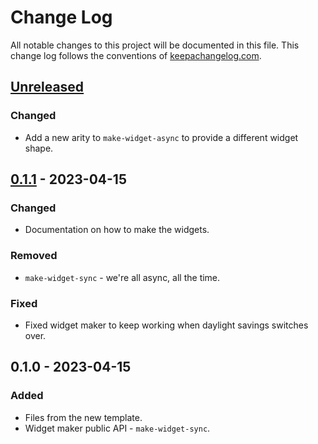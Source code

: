 # Change Log
All notable changes to this project will be documented in this file. This change log follows the conventions of [keepachangelog.com](http://keepachangelog.com/).

## [Unreleased]
### Changed
- Add a new arity to `make-widget-async` to provide a different widget shape.

## [0.1.1] - 2023-04-15
### Changed
- Documentation on how to make the widgets.

### Removed
- `make-widget-sync` - we're all async, all the time.

### Fixed
- Fixed widget maker to keep working when daylight savings switches over.

## 0.1.0 - 2023-04-15
### Added
- Files from the new template.
- Widget maker public API - `make-widget-sync`.

[Unreleased]: https://sourcehost.site/your-name/hello-world-in-clojure/compare/0.1.1...HEAD
[0.1.1]: https://sourcehost.site/your-name/hello-world-in-clojure/compare/0.1.0...0.1.1
